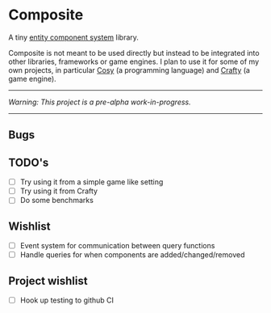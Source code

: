 # Composite

A tiny [entity component system](https://en.wikipedia.org/wiki/Entity_component_system) library.

Composite is not meant to be used directly but instead to be integrated into other libraries, frameworks or game engines. I plan to use it for some of my own projects, in particular [Cosy](https://github.com/anissen/cosy) (a programming language) and [Crafty](https://github.com/anissen/crafty) (a game engine).

---

_*Warning*: This project is a pre-alpha work-in-progress._

---

## Bugs


## TODO's

- [ ] Try using it from a simple game like setting
- [ ] Try using it from Crafty
- [ ] Do some benchmarks

## Wishlist

- [ ] Event system for communication between query functions
- [ ] Handle queries for when components are added/changed/removed

## Project wishlist

- [ ] Hook up testing to github CI
